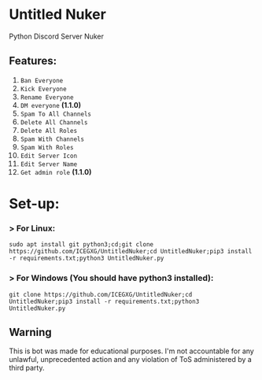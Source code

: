 # Untitled Nuker
Python Discord Server Nuker

## Features:
1. `Ban Everyone`
2. `Kick Everyone`
3. `Rename Everyone`
4. `DM everyone` **(1.1.0)**
5. `Spam To All Channels`
6. `Delete All Channels`
7. `Delete All Roles`
8. `Spam With Channels`
9. `Spam With Roles`
10. `Edit Server Icon`
11. `Edit Server Name`  
12. `Get admin role` **(1.1.0)**

# Set-up: 
### > For Linux:  
```
sudo apt install git python3;cd;git clone https://github.com/ICEGXG/UntitledNuker;cd UntitledNuker;pip3 install -r requirements.txt;python3 UntitledNuker.py
```
### > For Windows (You should have python3 installed):
```
git clone https://github.com/ICEGXG/UntitledNuker;cd UntitledNuker;pip3 install -r requirements.txt;python3 UntitledNuker.py
```

## Warning
This is bot was made for educational purposes. I'm not accountable for any unlawful, unprecedented action and any violation of ToS administered by a third party.
